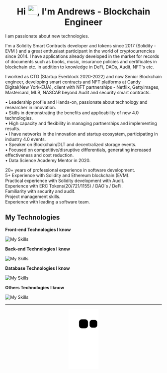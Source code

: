 <h1 align="center">Hi <img src="https://camo.githubusercontent.com/e8e7b06ecf583bc040eb60e44eb5b8e0ecc5421320a92929ce21522dbc34c891/68747470733a2f2f6d656469612e67697068792e636f6d2f6d656469612f6876524a434c467a6361737252346961377a2f67697068792e676966" height="30" width="30" />, I'm Andrews -  Blockchain Engineer</h1>

I am passionate about new technologies.


I'm a Solidity Smart Contracts developer and tokens since 2017 (Solidity -EVM ) and a great enthusiast participant in the world of cryptocurrencies since 2014. I have applications already developed in the market for records of documents such as books, music, insurance policies and certificates in blockchain etc. in addition to knowledge in DeFi, DAOs, Audit, NFT's etc.

I worked as CTO (Startup Everblock 2020-2022) and now Senior Blockchain engineer, developing smart contracts and NFT platforms at Candy Digital(New York-EUA), client with NFT partnerships - Netflix, Gettyimages, Mastercard, MLB, NASCAR beyond Audit and security smart contracts.

• Leadership profile and Hands-on, passionate about technology and researcher in innovation.<br>
• Skills in demonstrating the benefits and applicability of new 4.0 technologies.<br>
• High capacity and flexibility in managing partnerships and implementing results.<br>
• I have networks in the innovation and startup ecosystem, participating in industry 4.0 events.<br>
• Speaker on Blockchain/DLT and decentralized storage events.<br>
• Focused on competitive/disruptive differentials, generating increased effectiveness and cost reduction.<br>
• Data Science Academy Mentor in 2020.


20+ years of professional experience in software development.<br>
5+ Experience with Solidity and Ethereum blockchain (EVM).<br>
Practical experience with Solidity development with Audit.<br>
Experience with ERC Tokens(20/721/1155) / DAO´s / DeFi. <br>
Familiarity with security and audit.<br>
Project management skills.<br>
Experience with leading a software team.

## My Technologies

**Front-end Technologies I know**

![My Skills](https://skillicons.dev/icons?i=react,nextjs,html,css,js,ts,jquery)

**Back-end Technologies I know**

![My Skills](https://skillicons.dev/icons?i=solidity,nodejs,js,ts)

**Database Technologies I know**

![My Skills](https://skillicons.dev/icons?i=mongodb,mysql,postgres,sqlserver)

**Others Technologies I know**

![My Skills](https://skillicons.dev/icons?i=docker,git,redis)

---

<p align="center">
  <img src="https://raw.githubusercontent.com/Andrewsnobre/andrewsnobre/output/github-contribution-grid-snake.svg" />
</p>
